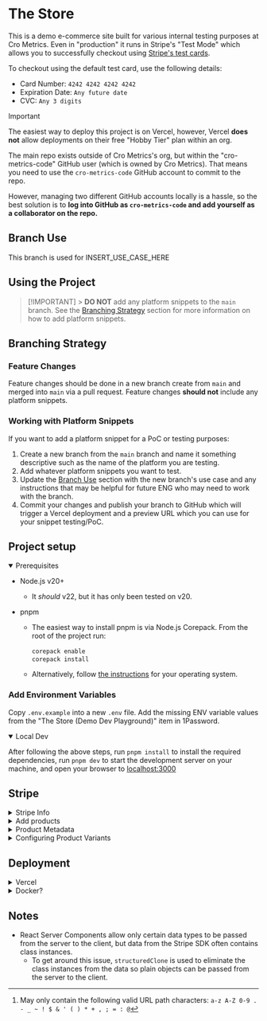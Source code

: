 # The Store

This is a demo e-commerce site built for various internal testing purposes at Cro Metrics. Even in "production" it runs in Stripe's "Test Mode" which allows you to successfully checkout using [Stripe's test cards](https://docs.stripe.com/testing#use-test-cards).

To checkout using the default test card, use the following details:

- Card Number: `4242 4242 4242 4242`
- Expiration Date: `Any future date`
- CVC: `Any 3 digits`

> [!IMPORTANT]
> The easiest way to deploy this project is on Vercel, however, Vercel **does not** allow deployments on their free "Hobby Tier" plan within an org.
>
> The main repo exists outside of Cro Metrics's org, but within the "cro-metrics-code" GitHub user (which is owned by Cro Metrics). That means you need to use the `cro-metrics-code` GitHub account to commit to the repo.
>
> However, managing two different GitHub accounts locally is a hassle, so the best solution is to **log into GitHub as `cro-metrics-code` and add yourself as a collaborator on the repo.**

## Branch Use

This branch is used for INSERT_USE_CASE_HERE

## Using the Project

> [!IMPORTANT] > **DO NOT** add any platform snippets to the `main` branch. See the [Branching Strategy](#branching-strategy) section for more information on how to add platform snippets.

## Branching Strategy

### Feature Changes

Feature changes should be done in a new branch create from `main` and merged into `main` via a pull request. Feature changes **should not** include any platform snippets.

### Working with Platform Snippets

If you want to add a platform snippet for a PoC or testing purposes:

1. Create a new branch from the `main` branch and name it something descriptive such as the name of the platform you are testing.
2. Add whatever platform snippets you want to test.
3. Update the [Branch Use](#branch-use) section with the new branch's use case and any instructions that may be helpful for future ENG who may need to work with the branch.
4. Commit your changes and publish your branch to GitHub which will trigger a Vercel deployment and a preview URL which you can use for your snippet testing/PoC.

## Project setup

<details open>
<summary>Prerequisites</summary>

- Node.js v20+
  - It _should_ v22, but it has only been tested on v20.
- pnpm

  - The easiest way to install pnpm is via Node.js Corepack. From the root of the project run:

    ```shell
    corepack enable
    corepack install
    ```

  - Alternatively, follow [the instructions](https://pnpm.io/installation) for your operating system.

### Add Environment Variables

Copy `.env.example` into a new `.env` file. Add the missing ENV variable values from the "The Store (Demo Dev Playground)" item in 1Password.

</details>

<details open>
<summary>Local Dev</summary>

After following the above steps, run `pnpm install` to install the required dependencies, run `pnpm dev` to start the development server on your machine, and open your browser to [localhost:3000](http://localhost:3000)

</details>

## Stripe

<details>
<summary>Stripe Info</summary>

Stripe is used to manage the products displayed on the site. You should only need access to Stripe to add/remove/update products. If, for any reason, you need Stripe access, ask for an invite to our Stripe org.

Stripe works in two different modes:

1. **Test Mode**
2. **Production Mode**.

> [!CAUTION]
> Only use the Test Mode to ensure Stripe will never charge real money.

![Stripe Test Mode](/images/stripe-test-mode.png)

For more detailed info on Test Mode, please refer to the [Stripe documentation](https://docs.stripe.com/testing).

</details>

<details>
<summary>Add products</summary>

Stripe provides all the product data (names, prices, descriptions, categories, URL slugs, product variants, etc.).

To add a product:

1. Log into Stripe
2. Ensure the "**Test Mode**" toggle in the header is enabled
3. Select "**Product catalog**" from the left sidebar (or [click here to be taken to the Test Mode Product Catalog](https://dashboard.stripe.com/test/products))
4. Click on "**Create product**"
5. Add a name, description, and upload a product image
6. Click the "**More options v**" CTA (found between the "Tax" and "Pricing" sections) to expand the collapsed "**More options**" section
7. Find the "**Metadata**" section within the opened "**More options**" section
   1. Add the key, `slug`, with a value you want to use as the product's URL pathname, e.g., `my-awesome-product`
   2. Add any additional optional metadata fields (see the [Metadata](#metadata) section below)
8. Add a price (only _One-off_ payments are supported)
9. Click the "**Add product**" CTA

</details>

<details>
<a name="metadata"></a>
<summary>Product Metadata</summary>

Product metadata is used to provide more context information about the products. You can specify the following metadata fields:

| Key        | Required | Valid Values                                          | Description                                                    |
| :--------- | :------: | :---------------------------------------------------- | :------------------------------------------------------------- |
| `slug`     | **Yes**  | Any `string`[^1]                                      | Used for URLs pathnames; must be unique (except for variants). |
| `category` |    No    | `apparel` \ or `accessories`                          | Used for grouping products.                                    |
| `order`    |    No    | Any `number`                                          | Used for sorting products; lower numbers are displayed first.  |
| `variant`  |    No    | Any `string` containing valid URL pathname characters | Variant slug. Read below for details.                          |

[^1]: May only contain the following valid URL path characters: `a-z A-Z 0-9 . - _ ~ ! $ & ' ( ) * + , ; = : @`

</details>

<details>
<summary>Configuring Product Variants</summary>

To create a product with variants, you must add multiple products to Stripe with the same `slug` metadata field. The `variant` metadata field to distinguish between different variants of the same product. For example, if you have a T-shirt in multiple sizes, you can create three products with the `slug` of `t-shirt` and `variant` values of `small`, `medium`, and `large`.

Variants are displayed on the product page. Variants can have different prices, descriptions, and images. It's important to note that the `category` should be the same for all variants of the same product for the best browsing experience.

</details>

## Deployment

<details>
<summary>Vercel</summary>

### Vercel

<!-- markdownlint-disable no-bare-urls -->

This project is currently deployed on Vercel. Log into Vercel using "**Continue with GitHub**" and using the **GitHub (code@crometrics.com)** GitHub login from 1Password.

</details>

<details>
<summary>Docker?</summary>

### Docker?

If we were to ever want to move this away from Vercel and self-host via Docker, this is what we would need to do:

1. Remove `ENABLE_EXPERIMENTAL_COREPACK=1` in the `.env`
2. Add `DOCKER=1` in the `.env`
3. Execute `pnpm run docker:build`.
4. After that, you can start the container with `pnpm run docker:run`.

</details>

## Notes

- React Server Components allow only certain data types to be passed from the server to the client, but data from the Stripe SDK often contains class instances.
  - To get around this issue, `structuredClone` is used to eliminate the class instances from the data so plain objects can be passed from the server to the client.
